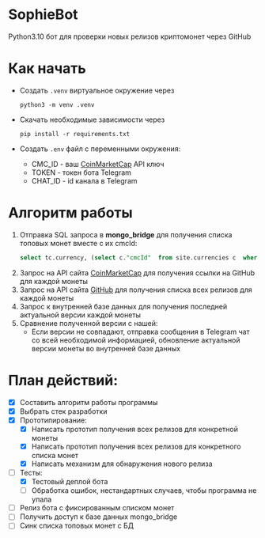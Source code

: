 # SophieBot
Python3.10 бот для проверки новых релизов криптомонет через GitHub

# Как начать
- Создать `.venv` виртуальное окружение через
  ```console
  python3 -m venv .venv
  ```
- Скачать необходимые зависимости через
  ```console
  pip install -r requirements.txt
  ```

- Создать `.env` файл с переменными окружения:
  - CMC_ID - ваш [CoinMarketCap](https://coinmarketcap.com) API ключ
  - TOKEN - токен бота Telegram
  - CHAT_ID - id канала в Telegram

# Алгоритм работы
1. Отправка SQL запроса в **mongo_bridge** для получения списка топовых монет вместе с их cmcId:
    ```sql
    select tc.currency, (select c."cmcId"  from site.currencies c  where c.ticker = tc.currency) from reports.top_15_currencies tc
    ```
2. Запрос на API сайта [CoinMarketCap](https://coinmarketcap.com) для получения ссылки на GitHub для каждой монеты
3. Запрос на API сайта [GitHub](https://github.com) для получения списка всех релизов для каждой монеты
4. Запрос к внутренней базе данных для получения последней актуальной версии каждой монеты
5. Сравнение полученной версии с нашей:
   - Если версии не совпадают, отправка сообщения в Telegram чат со всей необходимой информацией, обновление актуальной версии монеты во внутренней базе данных

# План действий:  
- [x] Составить алгоритм работы программы
- [x] Выбрать стек разработки
- [x] Прототипирование:
  - [x] Написать прототип получения всех релизов для конкретной монеты
  - [x] Написать прототип получения всех релизов для конкретного списка монет
  - [x] Написать механизм для обнаружения нового релиза
- [ ] Тесты:
  - [x] Тестовый деплой бота
  - [ ] Обработка ошибок, нестандартных случаев, чтобы программа не упала
- [ ] Релиз бота с фиксированным списком монет
- [ ] Получить доступ к базе данных mongo_bridge
- [ ] Синк списка топовых монет с БД